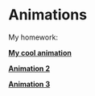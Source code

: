# Animations
My homework:

[**My cool animation**](https://codepen.io/diditar/pen/oQdLdR)

[**Animation 2**](https://codepen.io/diditar/pen/PxQKZR)

[**Animation 3**](https://codepen.io/diditar/pen/LXdogr)
